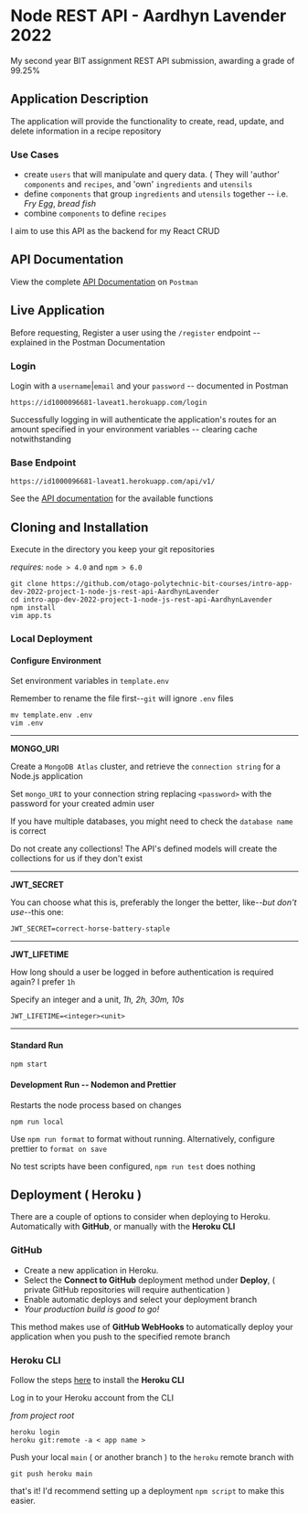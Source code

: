 # Node REST API - Aardhyn Lavender 2022

My second year BIT assignment REST API submission, awarding a grade of 99.25%

## Application Description

The application will provide the functionality to create, read, update, and delete information in a recipe repository

### Use Cases

- create `users` that will manipulate and query data. ( They will 'author' `components` and `recipes`, and 'own' `ingredients` and `utensils`
- define `components` that group `ingredients` and `utensils` together -- i.e. _Fry Egg_, _bread fish_
- combine `components` to define `recipes`

I aim to use this API as the backend for my React CRUD

## API Documentation

View the complete [API Documentation](https://documenter.getpostman.com/view/18456662/Uyr4HzQf) on `Postman`

## Live Application

Before requesting, Register a user using the `/register` endpoint -- explained in the Postman Documentation

### Login

Login with a `username`|`email` and your `password` -- documented in Postman

```url
https://id1000096681-laveat1.herokuapp.com/login
```

Successfully logging in will authenticate the application's routes for an amount specified in your environment variables -- clearing cache notwithstanding

### Base Endpoint

```url
https://id1000096681-laveat1.herokuapp.com/api/v1/
```

See the [API documentation](https://documenter.getpostman.com/view/18456662/Uyr4HzQf) for the available functions

## Cloning and Installation

Execute in the directory you keep your git repositories

_requires:_ `node > 4.0` and `npm > 6.0`

```shell
git clone https://github.com/otago-polytechnic-bit-courses/intro-app-dev-2022-project-1-node-js-rest-api-AardhynLavender
cd intro-app-dev-2022-project-1-node-js-rest-api-AardhynLavender
npm install
vim app.ts
```

### Local Deployment

#### Configure Environment

Set environment variables in `template.env`

Remember to rename the file first--`git` will ignore `.env` files

```shell
mv template.env .env
vim .env
```

---

**MONGO_URI**

Create a `MongoDB Atlas` cluster, and retrieve the `connection string` for a Node.js application

Set `mongo_URI` to your connection string replacing `<password>` with the password for your created admin user

If you have multiple databases, you might need to check the `database name` is correct

Do not create any collections! The API's defined models will create the collections for us if they don't exist

---

**JWT_SECRET**

You can choose what this is, preferably the longer the better, like--_but don't use_--this one:

```.env
JWT_SECRET=correct-horse-battery-staple
```

---

**JWT_LIFETIME**

How long should a user be logged in before authentication is required again? I prefer `1h`

Specify an integer and a unit, _1h, 2h, 30m, 10s_

```.env
JWT_LIFETIME=<integer><unit>
```

---

#### Standard Run

```shell
npm start
```

#### Development Run -- Nodemon and Prettier

Restarts the node process based on changes

```shell
npm run local
```

Use `npm run format` to format without running. Alternatively, configure prettier to `format on save`

No test scripts have been configured, `npm run test` does nothing

## Deployment ( Heroku )

There are a couple of options to consider when deploying to Heroku. Automatically with **GitHub**, or manually with the **Heroku CLI**

### GitHub

- Create a new application in Heroku.
- Select the **Connect to GitHub** deployment method under **Deploy**, ( private GitHub repositories will require authentication )
- Enable automatic deploys and select your deployment branch
- _Your production build is good to go!_

This method makes use of **GitHub WebHooks** to automatically deploy your application when you push to the specified remote branch

### Heroku CLI

Follow the steps [here](https://devcenter.heroku.com/articles/heroku-command-line) to install the **Heroku CLI**

Log in to your Heroku account from the CLI

_from project root_

```shell
heroku login
heroku git:remote -a < app name >
```

Push your local `main` ( or another branch ) to the `heroku` remote branch with

```shell
git push heroku main
```

that's it! I'd recommend setting up a deployment `npm script` to make this easier.
